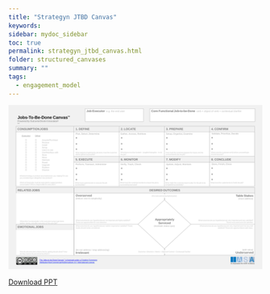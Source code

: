 ```yaml
---
title: "Strategyn JTBD Canvas"
keywords: 
sidebar: mydoc_sidebar
toc: true
permalink: strategyn_jtbd_canvas.html
folder: structured_canvases
summary: ""
tags: 
  - engagement_model
---
```




![image001](media/strategyn_jtbd_canvas.svg)

[Download PPT](media/ppt/strategyn_jtbd_canvas.pptx)